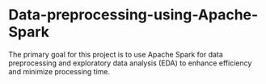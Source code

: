 # Data-preprocessing-using-Apache-Spark
The primary goal for this project is to use Apache Spark for data preprocessing and exploratory data analysis (EDA) to enhance efficiency and minimize processing time.
